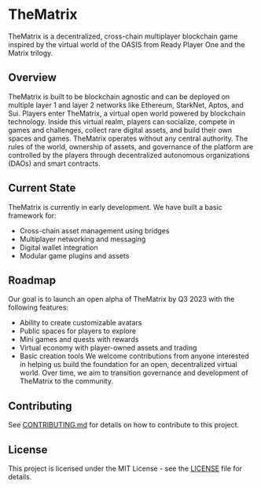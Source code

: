 # TheMatrix
TheMatrix is a decentralized, cross-chain multiplayer blockchain game inspired by the virtual world of the OASIS from Ready Player One and the Matrix trilogy.
## Overview
TheMatrix is built to be blockchain agnostic and can be deployed on multiple layer 1 and layer 2 networks like Ethereum, StarkNet, Aptos, and Sui.
Players enter TheMatrix, a virtual open world powered by blockchain technology. Inside this virtual realm, players can socialize, compete in games and challenges, collect rare digital assets, and build their own spaces and games.
TheMatrix operates without any central authority. The rules of the world, ownership of assets, and governance of the platform are controlled by the players through decentralized autonomous organizations (DAOs) and smart contracts.
## Current State
TheMatrix is currently in early development. We have built a basic framework for:
- Cross-chain asset management using bridges
- Multiplayer networking and messaging
- Digital wallet integration
- Modular game plugins and assets
## Roadmap
Our goal is to launch an open alpha of TheMatrix by Q3 2023 with the following features:
- Ability to create customizable avatars
- Public spaces for players to explore
- Mini games and quests with rewards
- Virtual economy with player-owned assets and trading
- Basic creation tools
We welcome contributions from anyone interested in helping us build the foundation for an open, decentralized virtual world. Over time, we aim to transition governance and development of TheMatrix to the community.
## Contributing
See [CONTRIBUTING.md](CONTRIBUTING.md) for details on how to contribute to this project.
## License
This project is licensed under the MIT License - see the [LICENSE](LICENSE) file for details.
